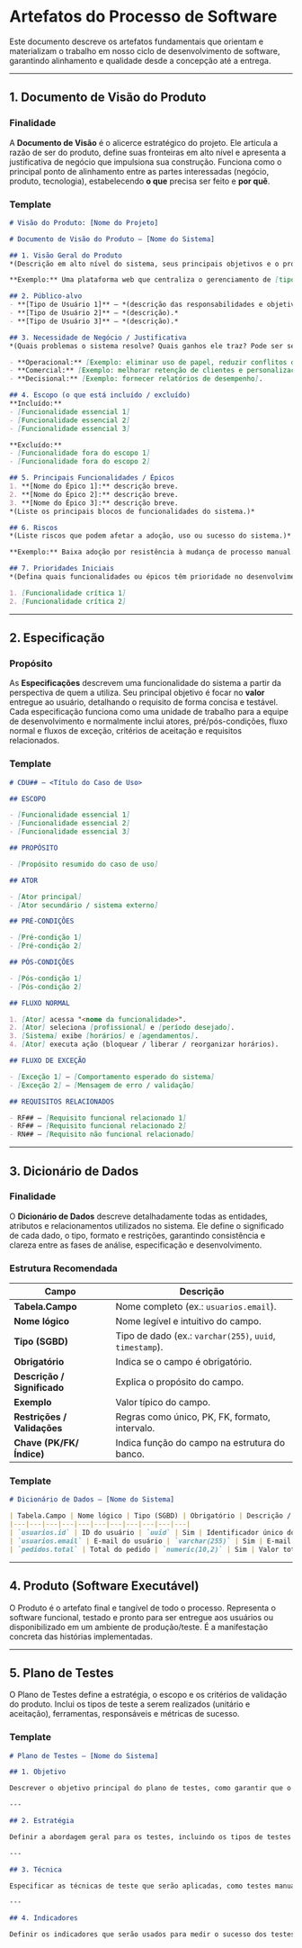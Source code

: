 # Artefatos do Processo de Software

Este documento descreve os artefatos fundamentais que orientam e materializam o trabalho em nosso ciclo de desenvolvimento de software, garantindo alinhamento e qualidade desde a concepção até a entrega.

---

## 1. Documento de Visão do Produto

### Finalidade

A **Documento de Visão** é o alicerce estratégico do projeto. Ele articula a razão de ser do produto, define suas fronteiras em alto nível e apresenta a justificativa de negócio que impulsiona sua construção. Funciona como o principal ponto de alinhamento entre as partes interessadas (negócio, produto, tecnologia), estabelecendo **o que** precisa ser feito e **por quê**.

### Template

```markdown
# Visão do Produto: [Nome do Projeto]

# Documento de Visão do Produto — [Nome do Sistema]

## 1. Visão Geral do Produto
*(Descrição em alto nível do sistema, seus principais objetivos e o problema que resolve. Destaque o diferencial ou propósito central.)*  

**Exemplo:** Uma plataforma web que centraliza o gerenciamento de [tipo de negócio], incluindo cadastro de entidades principais, configuração de serviços, agenda, histórico e controle de status.

## 2. Público-alvo
- **[Tipo de Usuário 1]** — *(descrição das responsabilidades e objetivos deste ator dentro do sistema).*  
- **[Tipo de Usuário 2]** — *(descrição).*  
- **[Tipo de Usuário 3]** — *(descrição).*  

## 3. Necessidade de Negócio / Justificativa
*(Quais problemas o sistema resolve? Quais ganhos ele traz? Pode ser separado em dimensões como Operacional, Comercial, Decisional, etc.)*  

- **Operacional:** [Exemplo: eliminar uso de papel, reduzir conflitos de horário].  
- **Comercial:** [Exemplo: melhorar retenção de clientes e personalização de atendimento].  
- **Decisional:** [Exemplo: fornecer relatórios de desempenho].  

## 4. Escopo (o que está incluído / excluído)
**Incluído:**  
- [Funcionalidade essencial 1]  
- [Funcionalidade essencial 2]  
- [Funcionalidade essencial 3]  

**Excluído:**  
- [Funcionalidade fora do escopo 1]  
- [Funcionalidade fora do escopo 2]  

## 5. Principais Funcionalidades / Épicos
1. **[Nome do Épico 1]:** descrição breve.  
2. **[Nome do Épico 2]:** descrição breve.  
3. **[Nome do Épico 3]:** descrição breve.  
*(Liste os principais blocos de funcionalidades do sistema.)*  

## 6. Riscos
*(Liste riscos que podem afetar a adoção, uso ou sucesso do sistema.)*  

**Exemplo:** Baixa adoção por resistência à mudança de processo manual.  

## 7. Prioridades Iniciais
*(Defina quais funcionalidades ou épicos têm prioridade no desenvolvimento inicial.)*  

1. [Funcionalidade crítica 1]  
2. [Funcionalidade crítica 2]  

```

---

## 2. Especificação

### Propósito

As **Especificações** descrevem uma funcionalidade do sistema a partir da perspectiva de quem a utiliza. Seu principal objetivo é focar no **valor** entregue ao usuário, detalhando o requisito de forma concisa e testável. Cada especificação funciona como uma unidade de trabalho para a equipe de desenvolvimento e normalmente inclui atores, pré/pós-condições, fluxo normal e fluxos de exceção, critérios de aceitação e requisitos relacionados.

### Template

```markdown
# CDU## — <Título do Caso de Uso>

## ESCOPO

- [Funcionalidade essencial 1]  
- [Funcionalidade essencial 2]  
- [Funcionalidade essencial 3]

## PROPÓSITO

- [Propósito resumido do caso de uso]

## ATOR

- [Ator principal]  
- [Ator secundário / sistema externo]

## PRÉ-CONDIÇÕES

- [Pré-condição 1]  
- [Pré-condição 2]

## PÓS-CONDIÇÕES

- [Pós-condição 1]  
- [Pós-condição 2]

## FLUXO NORMAL

1. [Ator] acessa "<nome da funcionalidade>".
2. [Ator] seleciona [profissional] e [período desejado].
3. [Sistema] exibe [horários] e [agendamentos].
4. [Ator] executa ação (bloquear / liberar / reorganizar horários).

## FLUXO DE EXCEÇÃO

- [Exceção 1] — [Comportamento esperado do sistema]  
- [Exceção 2] — [Mensagem de erro / validação]

## REQUISITOS RELACIONADOS

- RF## — [Requisito funcional relacionado 1]  
- RF## — [Requisito funcional relacionado 2]  
- RN## — [Requisito não funcional relacionado]
```

---

## 3. Dicionário de Dados

### Finalidade

O **Dicionário de Dados** descreve detalhadamente todas as entidades, atributos e relacionamentos utilizados no sistema. Ele define o significado de cada dado, o tipo, formato e restrições, garantindo consistência e clareza entre as fases de análise, especificação e desenvolvimento.

### Estrutura Recomendada

| Campo                       | Descrição                                                          |
| --------------------------- | ------------------------------------------------------------------ |
| **Tabela.Campo**            | Nome completo (ex.: `usuarios.email`).                             |
| **Nome lógico**             | Nome legível e intuitivo do campo.                                 |
| **Tipo (SGBD)**             | Tipo de dado (ex.: `varchar(255)`, `uuid`, `timestamp`).           |
| **Obrigatório**             | Indica se o campo é obrigatório.                                   |
| **Descrição / Significado** | Explica o propósito do campo.                                      |
| **Exemplo**                 | Valor típico do campo.                                             |
| **Restrições / Validações** | Regras como único, PK, FK, formato, intervalo.                     |
| **Chave (PK/FK/Índice)**    | Indica função do campo na estrutura do banco.                      |

### Template

```markdown
# Dicionário de Dados — [Nome do Sistema]

| Tabela.Campo | Nome lógico | Tipo (SGBD) | Obrigatório | Descrição / Significado | Exemplo | Restrições / Validações | Chave (PK/FK/Índice) |
|---|---|---|---|---|---|---|---|---|---|---|
| `usuarios.id` | ID do usuário | `uuid` | Sim | Identificador único do usuário | `3fa85f64-5717-4562-b3fc-2c963f66afa6` | PK, não nulo | PK |
| `usuarios.email` | E-mail do usuário | `varchar(255)` | Sim | E-mail para login e contato | `joao@example.com` | único, formato email | Índice único |
| `pedidos.total` | Total do pedido | `numeric(10,2)` | Sim | Valor total do pedido | `149.90` | >=0 | — |
```

---

## 4. Produto (Software Executável)

O Produto é o artefato final e tangível de todo o processo. Representa o software funcional, testado e pronto para ser entregue aos usuários ou disponibilizado em um ambiente de produção/teste. É a manifestação concreta das histórias implementadas.

---

## 5. Plano de Testes

O Plano de Testes define a estratégia, o escopo e os critérios de validação do produto. Inclui os tipos de teste a serem realizados (unitário e aceitação), ferramentas, responsáveis e métricas de sucesso.

### Template

```markdown
# Plano de Testes — [Nome do Sistema]

## 1. Objetivo

Descrever o objetivo principal do plano de testes, como garantir que o sistema ou aplicação atenda aos requisitos e especificações definidas, validando a qualidade e funcionalidade do produto.

---

## 2. Estratégia

Definir a abordagem geral para os testes, incluindo os tipos de testes que serão realizados (como testes de funcionalidade, de desempenho, de segurança, etc.) e como os testes serão distribuídos ao longo do ciclo de vida do desenvolvimento.

---

## 3. Técnica

Especificar as técnicas de teste que serão aplicadas, como testes manuais, automação de testes, testes exploratórios, etc. Incluir também os métodos que serão utilizados para garantir a cobertura de testes eficiente.

---

## 4. Indicadores

Definir os indicadores que serão usados para medir o sucesso dos testes, como taxa de defeitos encontrados, cobertura de código, tempo de execução de testes, entre outros. Estes indicadores ajudarão a avaliar a qualidade do processo de testes e a efetividade das atividades realizadas.
```

